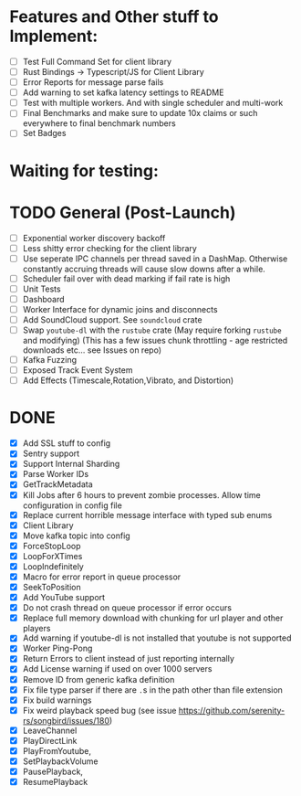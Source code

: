 # Features and Other stuff to Implement:
- [ ] Test Full Command Set for client library
- [ ] Rust Bindings -> Typescript/JS for Client Library
- [ ] Error Reports for message parse fails
- [ ] Add warning to set kafka latency settings to README
- [ ] Test with multiple workers. And with single scheduler and multi-work
- [ ] Final Benchmarks and make sure to update 10x claims or such everywhere to final benchmark numbers
- [ ] Set Badges
# Waiting for testing:
# TODO General (Post-Launch)
- [ ] Exponential worker discovery backoff
- [ ] Less shitty error checking for the client library
- [ ] Use seperate IPC channels per thread saved in a DashMap. Otherwise constantly accruing threads will cause slow downs after a while.
- [ ] Scheduler fail over with dead marking if fail rate is high
- [ ] Unit Tests
- [ ] Dashboard
- [ ] Worker Interface for dynamic joins and disconnects
- [ ] Add SoundCloud support. See `soundcloud` crate
- [ ] Swap `youtube-dl` with the `rustube` crate (May require forking `rustube` and modifying) (This has a few issues chunk throttling - age restricted downloads etc... see Issues on repo)
- [ ] Kafka Fuzzing
- [ ] Exposed Track Event System
- [ ] Add Effects (Timescale,Rotation,Vibrato, and Distortion)
# DONE
- [x] Add SSL stuff to config
- [x] Sentry support
- [x] Support Internal Sharding
- [x] Parse Worker IDs
- [x] GetTrackMetadata
- [x] Kill Jobs after 6 hours to prevent zombie processes. Allow time configuration in config file
- [x] Replace current horrible message interface with typed sub enums
- [x] Client Library
- [x] Move kafka topic into config
- [x] ForceStopLoop
- [x] LoopForXTimes
- [x] LoopIndefinitely
- [x] Macro for error report in queue processor
- [x] SeekToPosition
- [x] Add YouTube support
- [x] Do not crash thread on queue processor if error occurs
- [x] Replace full memory download with chunking for url player and other players
- [x] Add warning if youtube-dl is not installed that youtube is not supported
- [x] Worker Ping-Pong
- [x] Return Errors to client instead of just reporting internally
- [x] Add License warning if used on over 1000 servers
- [x] Remove ID from generic kafka definition
- [x] Fix file type parser if there are `.`s in the path other than file extension
- [x] Fix build warnings
- [x] Fix weird playback speed bug (see issue https://github.com/serenity-rs/songbird/issues/180)
- [x] LeaveChannel
- [x] PlayDirectLink
- [x] PlayFromYoutube,
- [x] SetPlaybackVolume
- [x] PausePlayback,
- [x] ResumePlayback
